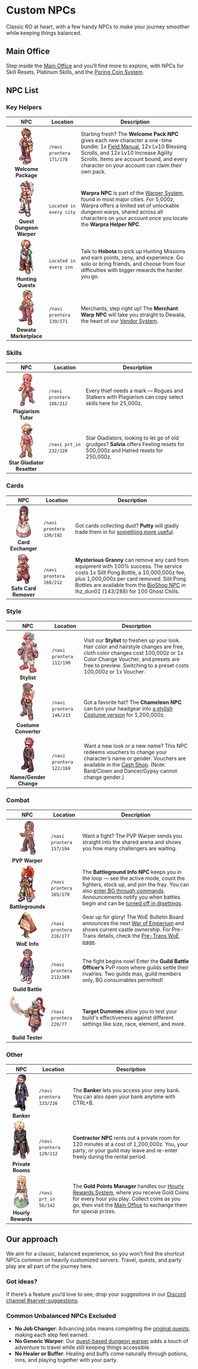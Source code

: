 # Custom NPCs
Classic RO at heart, with a few handy NPCs to make your journey smoother while keeping things balanced.

## Main Office
Step inside the [Main Office](Main_Office.md) and you’ll find more to explore, with NPCs for Skill Resets, Platinum Skills, and the [Poring Coin System](Poring_Coins_System.md).

## NPC List
### Key Helpers

| NPC | Location | Description |
|:-----:|----------|-------------|
| ![Welcome Package NPC](img/NPC/welcome-package.gif)<br>**Welcome Package** | `/navi prontera 171/178` | Starting fresh? The **Welcome Pack NPC** gives each new character a one-time bundle: 1x [Field Manual](Server_Info.md#about-field-manuals), 12x Lv10 Blessing Scrolls, and 12x Lv10 Increase Agility Scrolls. Items are account bound, and every character on your account can claim their own pack. |
| ![Wapra Quest Dungeon Warper NPC](img/NPC/warpra.gif)<br>**Quest Dungeon Warper** | `Located in every city` | **Warpra NPC** is part of the [Warper System](Warper_System.md), found in most major cities. For 5,000z, Warpra offers a limited set of unlockable dungeon warps, shared across all characters on your account once you locate the **Warpra Helper NPC**. |
| ![Hobota Hunting Quest NPC](img/NPC/hobota.gif)<br>**Hunting Quests** | `Located in every inn` | Talk to **Hobota** to pick up Hunting Missions and earn points, zeny, and experience. Go solo or bring friends, and choose from four difficulties with bigger rewards the harder you go. |
| ![Dewata Merchant Warper NPC](img/NPC/merchant-warp.gif)<br>**Dewata Marketplace** | `/navi prontera 139/171` | Merchants, step right up! The **Merchant Warp NPC** will take you straight to Dewata, the heart of our [Vendor System](Vendor_System.md). |

### Skills
| NPC | Location | Description |
|:-----:|----------|-------------|
| ![Plagiarism NPC](img/NPC/plagiarism.gif)<br>**Plagiarism Tutor** | `/navi prontera 166/212` | Every thief needs a mark — Rogues and Stalkers with Plagiarism can copy select skills here for 25,000z. |
| ![Salvia NPC](img/NPC/salvia.gif)<br>**Star Gladiator Resetter** | `/navi prt_in 232/128` | Star Gladiators, looking to let go of old grudges? **Salvia** offers Feeling resets for 500,000z and Hatred resets for 250,000z. |

### Cards
| NPC | Location | Description |
|:-----:|----------|-------------|
| ![Putty NPC](img/NPC/putty.gif)<br>**Card Exchanger** | `/navi prontera 130/192` | Got cards collecting dust? **Putty** will gladly trade them in for [something more useful](Card_Exchange.md). |
| ![Safe Card Remover NPC](img/NPC/mysterious-granny.gif)<br>**Safe Card Remover** | `/navi prontera 166/212` | **Mysterious Granny** can remove any card from equipment with 100% success. The service costs 1x Silit Pong Bottle, a 10,000,000z fee, plus 1,000,000z per card removed. Silit Pong Bottles are available from the [BioShop NPC](Biolab4.md) in lhz_dun01 (143/288) for 100 Ghost Chills.  |

### Style
| NPC | Location | Description |
|:-----:|----------|-------------|
| ![Stylist NPC](img/NPC/stylist.gif)<br>**Stylist** | `/navi prontera 112/190` | Visit our **Stylist** to freshen up your look. Hair color and hairstyle changes are free, cloth color changes cost 100,000z or 1x Color Change Voucher, and presets are free to preview. Switching to a preset costs 100,000z or 1x Voucher. |
| ![Chameleon NPC](img/NPC/chameleon.gif)<br>**Costume Converter** | `/navi prontera 146/213` | Got a favorite hat? The **Chameleon NPC** can turn your headgear into [a stylish Costume version](Costume_Converter.md) for 1,200,000z. |
| ![Voucher Redeem NPC](img/NPC/voucher-redeem.gif)<br>**Name/Gender Change** | `/navi prontera 122/169` | Want a new look or a new name? This NPC redeems vouchers to change your character’s name or gender. Vouchers are available in the [Cash Shop](Donations.md). (Note: Bard/Clown and Dancer/Gypsy cannot change gender.) |

### Combat
| NPC | Location | Description |
|:-----:|----------|-------------|
| ![PVP NPC](img/NPC/pvp.gif)<br>**PVP Warper** | `/navi prontera 157/194` | Want a fight? The PVP Warper sends you straight into the shared arena and shows you how many challengers are waiting. |
| ![Battlegrounds NPC](img/NPC/battlegrounds.gif)<br>**Battlegrounds** | `/navi prontera 165/170` | The **Battleground Info NPC** keeps you in the loop — see the active mode, count the fighters, stock up, and join the fray. You can also [enter BG through commands](Commands.md#battleground-commands). Announcements notify you when battles begin and can be [turned off in @settings](Commands.md#system-commands). |
| ![WoE Info NPC](img/NPC/woe-info.gif)<br>**WoE Info** | `/navi prontera 216/177` | Gear up for glory! The WoE Bulletin Board announces the next [War of Emperium](WoE.md) and shows current castle ownership. For Pre-Trans details, check the [Pre-Trans WoE page](Pre_Trans_WoE.md). |
| ![Guild Battle Officer NPC](img/NPC/gvg-officer.gif)<br>**Guild Battle** | `/navi prontera 213/168` | The fight begins now! Enter the **Guild Battle Officer’s** PvP room where guilds settle their rivalries. Two guilds max, guild members only, BG consumables permitted! |
| ![Training Dummy NPC](img/NPC/training-dummy.gif)<br>**Build Tester** | `/navi prontera 220/77` | **Target Dummies** allow you to test your build's effectiveness against different settings like size, race, element, and more. |

### Other
| NPC | Location | Description |
|:-----:|----------|-------------|
| ![Banker NPC](img/NPC/banker.gif)<br>**Banker** | `/navi prontera 133/216` | The **Banker** lets you access your zeny bank. You can also open your bank anytime with CTRL+B. |
| ![Contractor NPC](img/NPC/contractor.gif)<br>**Private Rooms** | `/navi prontera 129/212` | **Contractor NPC** rents out a private room for 120 minutes at a cost of 1,200,000z. You, your party, or your guild may leave and re-enter freely during the rental period. |
| ![Gold Points NPC](img/NPC/gold-points.gif)<br>**Hourly Rewards** | `/navi prt_in 56/142` | The **Gold Points Manager** handles our [Hourly Rewards System](Hourly_Rewards_System.md), where you receive Gold Coins for every hour you play. Collect coins as you go, then visit the [Main Office](Main_Office.md) to exchange them for special prizes. |

<!-- TEMPLATE // | ![Alt Text](img/name.gif)<br> **Functional Name** | `/navi map_name X/Y` | Description: includes actual NPC name, what is does, and what it costs if anything. Link out to other pages if relevant. | // END TEMPLATE -->

## Our approach
We aim for a classic, balanced experience, so you won’t find the shortcut NPCs common on heavily customized servers. Travel, quests, and party play are all part of the journey here.

### Got ideas?
If there’s a feature you’d love to see, drop your suggestions in our [Discord channel #server-suggestions](https://discord.com/channels/702960460168953946/1197554200817696898).

### Common Unbalanced NPCs Excluded
- **No Job Changer**: Advancing jobs means completing the [original quests](https://irowiki.org/wiki/Category:Job_Change_Gui), making each step feel earned.
- **No Generic Warper**: Our [quest-based dungeon warper](Warper_System.md) adds a touch of adventure to travel while still keeping things accessible.
- **No Healer or Buffer**: Healing and buffs come naturally through potions, inns, and playing together with your party.

